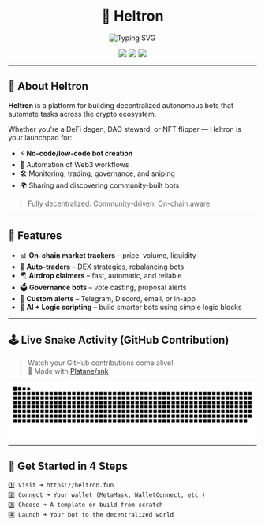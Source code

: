 <h1 align="center">👾 Heltron</h1>

<p align="center">
  <img src="https://readme-typing-svg.demolab.com?font=Fira+Code&pause=1000&center=true&width=435&lines=Build+and+Automate+Your+Crypto+Bots;Decentralized+Automation+Starts+Here;Web3+Bots+Made+Easy+%F0%9F%94%9C" alt="Typing SVG" />
</p>

<p align="center">
  <a href="https://heltron.fun"><img src="https://img.shields.io/badge/Launch-App-blueviolet?style=flat-square&logo=ethereum" /></a>
  <a href="https://x.com/Heltron"><img src="https://img.shields.io/twitter/follow/Heltron?style=social" /></a>
  <a href="https://heltron.gitbook.io/heltron-docs/"><img src="https://img.shields.io/badge/Docs-Gitbook-blue?style=flat-square&logo=bookstack" /></a>
</p>

---

## 🤖 About Heltron

**Heltron** is a platform for building decentralized autonomous bots that automate tasks across the crypto ecosystem.

Whether you're a DeFi degen, DAO steward, or NFT flipper — Heltron is your launchpad for:
- ⚡ **No-code/low-code bot creation**
- 🔁 Automation of Web3 workflows
- 🛠️ Monitoring, trading, governance, and sniping
- 🌍 Sharing and discovering community-built bots

> Fully decentralized. Community-driven. On-chain aware.

---

## 🌟 Features

- 📊 **On-chain market trackers** – price, volume, liquidity
- 🤖 **Auto-traders** – DEX strategies, rebalancing bots
- 🪂 **Airdrop claimers** – fast, automatic, and reliable
- 🗳️ **Governance bots** – vote casting, proposal alerts
- 🔔 **Custom alerts** – Telegram, Discord, email, or in-app
- 🧠 **AI + Logic scripting** – build smarter bots using simple logic blocks

---

## 🕹️ Live Snake Activity (GitHub Contribution)

> Watch your GitHub contributions come alive!  
> 🐍 Made with [Platane/snk](https://github.com/Platane/snk)

<p align="center">
  <img src="https://raw.githubusercontent.com/Platane/snk/output/github-contribution-grid-snake.svg" alt="snake animation" />
</p>

---

## 🚀 Get Started in 4 Steps

```shell
1️⃣ Visit ➜ https://heltron.fun  
2️⃣ Connect ➜ Your wallet (MetaMask, WalletConnect, etc.)  
3️⃣ Choose ➜ A template or build from scratch  
4️⃣ Launch ➜ Your bot to the decentralized world  
